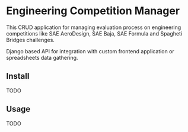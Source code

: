 # Engineering Competition Manager

This CRUD application for managing evaluation process on engineering competitions like SAE AeroDesign, SAE Baja, SAE Formula and Spagheti Bridges challenges.

Django based API for integration with custom frontend application or spreadsheets data gathering.

## Install

TODO

## Usage

TODO


